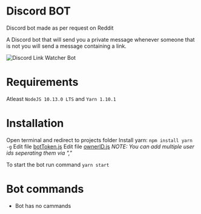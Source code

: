 # Discord BOT
Discord bot made as per request on Reddit

A Discord bot that will send you a private message whenever someone that is not you will send a message containing a link.

![Discord Link Watcher Bot](http://fastdl.exile.lv/img/linkMessageBot.png)

# Requirements
Atleast `NodeJS 10.13.0 LTS` and `Yarn 1.10.1`

# Installation
Open terminal and redirect to projects folder
Install yarn: `npm install yarn -g`
Edit file [botToken.js](components/config/botToken,js)
Edit file [ownerID.js](components/config/ownerID.js)
*NOTE: You can add multiple user ids seperating them via ","*

To start the bot run command `yarn start`

# Bot commands
- Bot has no cammands
